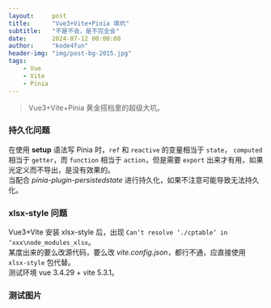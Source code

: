 ```yaml
---
layout:     post
title:      "Vue3+Vite+Pinia 填坑"
subtitle:   "不是不会，是不完全会"
date:       2024-07-12 00:00:00
author:     "kode4fun"
header-img: "img/post-bg-2015.jpg"
tags:
    - Vue
    - Vite
    - Pinia
---
```


> Vue3+Vite+Pinia 黄金搭档里的超级大坑。

### 持久化问题
在使用 **setup** 语法写 Pinia 时，`ref` 和 `reactive` 的变量相当于 `state`， `computed` 相当于 `getter`，而 `function` 相当于 `action`，但是需要 `export` 出来才有用，如果光定义而不导出，是没有效果的。  
当配合 _pinia-plugin-persistedstate_ 进行持久化，如果不注意可能导致无法持久化。

### xlsx-style 问题
Vue3+Vite 安装 xlsx-style 后，出现 `Can‘t resolve ‘./cptable‘ in ‘xxx\node_modules_xlsx`。  
某度出来的要么改源代码，要么改 _vite.config.json_，都行不通，应直接使用 `xlsx-style` 包代替。  
测试环境 vue 3.4.29 + vite 5.3.1。


### 测试图片
<!-- <img src="/img/in-post/moon-in-the-sky.jpg" align="center" width="50%"> -->
<!-- ![moon in the sky](/img/in-post/moon-in-the-sky.jpg) -->